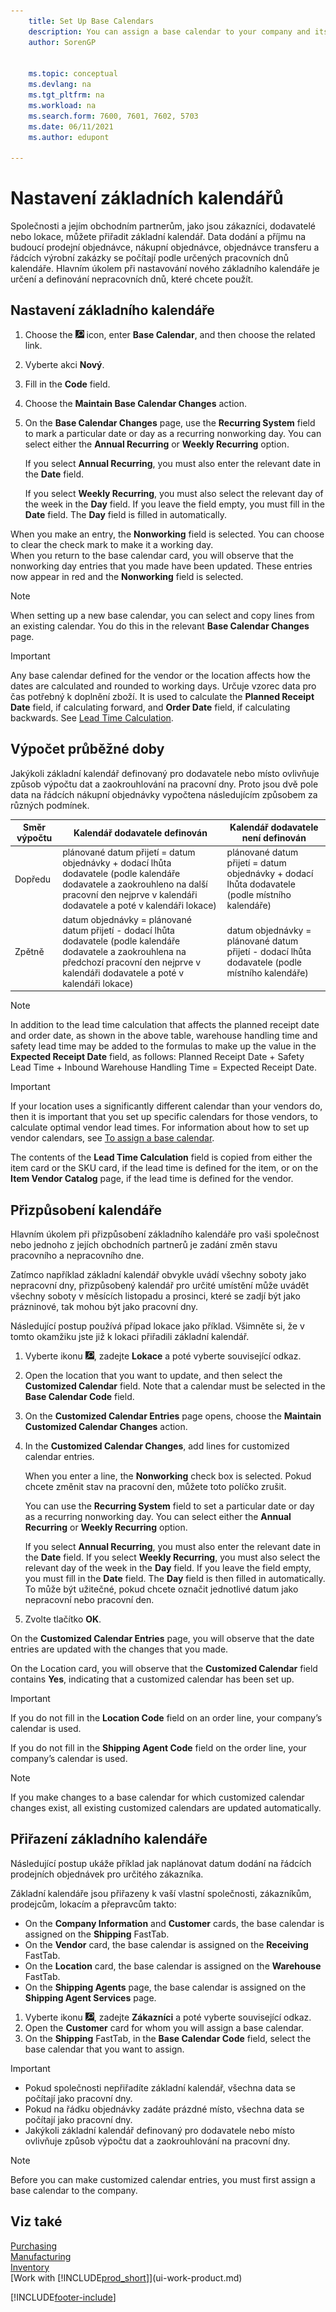 ```yaml
---
    title: Set Up Base Calendars
    description: You can assign a base calendar to your company and its business partners, to calculate delivery and receipt dates according to the specified working days.
    author: SorenGP

    
    ms.topic: conceptual
    ms.devlang: na
    ms.tgt_pltfrm: na
    ms.workload: na
    ms.search.form: 7600, 7601, 7602, 5703
    ms.date: 06/11/2021
    ms.author: edupont

---
```

# Nastavení základních kalendářů

Společnosti a jejím obchodním partnerům, jako jsou zákazníci, dodavatelé nebo lokace, můžete přiřadit základní kalendář. Data dodání a příjmu na budoucí prodejní objednávce, nákupní objednávce, objednávce transferu a řádcích výrobní zakázky se počítají podle určených pracovních dnů kalendáře. Hlavním úkolem při nastavování nového základního kalendáře je určení a definování nepracovních dnů, které chcete použít.

## Nastavení základního kalendáře

1. Choose the ![Lightbulb that opens the Tell Me feature.](media/ui-search/search_small.png "Tell me what you want to do") icon, enter **Base Calendar**, and then choose the related link.
2. Vyberte akci **Nový**.
3. Fill in the **Code** field.
4. Choose the **Maintain Base Calendar Changes** action.
5. On the **Base Calendar Changes** page, use the **Recurring System** field to mark a particular date or day as a recurring nonworking day. You can select either the **Annual Recurring** or **Weekly Recurring** option.

   If you select **Annual Recurring**, you must also enter the relevant date in the **Date** field.

   If you select **Weekly Recurring**, you must also select the relevant day of the week in the **Day** field. If you leave the field empty, you must fill in the **Date** field. The **Day** field is filled in automatically.

When you make an entry, the **Nonworking** field is selected. You can choose to clear the check mark to make it a working day.  
When you return to the base calendar card, you will observe that the nonworking day entries that you made have been updated. These entries now appear in red and the **Nonworking** field is selected.

> [!NOTE]  
> When setting up a new base calendar, you can select and copy lines from an existing calendar. You do this in the relevant **Base Calendar Changes** page.

> [!IMPORTANT]  
> Any base calendar defined for the vendor or the location affects how the dates are calculated and rounded to working days.
> Určuje vzorec data pro čas potřebný k doplnění zboží. It is used to calculate the **Planned Receipt Date** field, if calculating forward, and **Order Date** field, if calculating backwards. See [Lead Time Calculation](across-how-to-assign-base-calendars.md#lead-time-calculation).

## Výpočet průběžné doby

Jakýkoli základní kalendář definovaný pro dodavatele nebo místo ovlivňuje způsob výpočtu dat a zaokrouhlování na pracovní dny. Proto jsou dvě pole data na řádcích nákupní objednávky vypočtena následujícím způsobem za různých podmínek.

| Směr výpočtu | Kalendář dodavatele definován | Kalendář dodavatele není definován |
|---------------------|-----------------------|---------------------------|
| Dopředu | plánované datum přijetí = datum objednávky + dodací lhůta dodavatele (podle kalendáře dodavatele a zaokrouhleno na další pracovní den nejprve v kalendáři dodavatele a poté v kalendáři lokace) | plánované datum přijetí = datum objednávky + dodací lhůta dodavatele (podle místního kalendáře) |
| Zpětně | datum objednávky = plánované datum přijetí - dodací lhůta dodavatele (podle kalendáře dodavatele a zaokrouhlena na předchozí pracovní den nejprve v kalendáři dodavatele a poté v kalendáři lokace) | datum objednávky = plánované datum přijetí - dodací lhůta dodavatele (podle místního kalendáře) |

> [!NOTE]
> In addition to the lead time calculation that affects the planned receipt date and order date, as shown in the above table, warehouse handling time and safety lead time may be added to the formulas to make up the value in the **Expected Receipt Date** field, as follows: Planned Receipt Date + Safety Lead Time + Inbound Warehouse Handling Time = Expected Receipt Date.

> [!Important]
> If your location uses a significantly different calendar than your vendors do, then it is important that you set up specific calendars for those vendors, to calculate optimal vendor lead times. For information about how to set up vendor calendars, see [To assign a base calendar](across-how-to-assign-base-calendars.md#to-assign-a-base-calendar).

The contents of the **Lead Time Calculation** field is copied from either the item card or the SKU card, if the lead time is defined for the item, or on the **Item Vendor Catalog** page, if the lead time is defined for the vendor.

## Přizpůsobení kalendáře
Hlavním úkolem při přizpůsobení základního kalendáře pro vaši společnost nebo jednoho z jejích obchodních partnerů je zadání změn stavu pracovního a nepracovního dne.

Zatímco například základní kalendář obvykle uvádí všechny soboty jako nepracovní dny, přizpůsobený kalendář pro určité umístění může uvádět všechny soboty v měsících listopadu a prosinci, které se zadjí být jako prázninové, tak mohou být jako pracovní dny.

Následující postup používá případ lokace jako příklad. Všimněte si, že v tomto okamžiku jste již k lokaci přiřadili základní kalendář.

1. Vyberte ikonu ![Žárovky, která otevře funkci Řekněte mi](media/ui-search/search_small.png "Řekněte mi, co chcete dělat"), zadejte **Lokace** a poté vyberte související odkaz.
2. Open the location that you want to update, and then select the **Customized Calendar** field. Note that a calendar must be selected in the **Base Calendar Code** field.
3. On the **Customized Calendar Entries** page opens, choose the **Maintain Customized Calendar Changes** action.
4. In the **Customized Calendar Changes**, add lines for customized calendar entries.

   When you enter a line, the **Nonworking** check box is selected. Pokud chcete změnit stav na pracovní den, můžete toto políčko zrušit.

   You can use the **Recurring System** field to set a particular date or day as a recurring nonworking day. You can select either the **Annual Recurring** or **Weekly Recurring** option.

   If you select **Annual Recurring**, you must also enter the relevant date in the **Date** field. If you select **Weekly Recurring**, you must also select the relevant day of the week in the **Day** field. If you leave the field empty, you must fill in the **Date** field. The **Day** field is then filled in automatically. To může být užitečné, pokud chcete označit jednotlivé datum jako nepracovní nebo pracovní den.

5. Zvolte tlačítko **OK**.

On the **Customized Calendar Entries** page, you will observe that the date entries are updated with the changes that you made.

On the Location card, you will observe that the **Customized Calendar** field contains **Yes**, indicating that a customized calendar has been set up.

> [!Important]
> If you do not fill in the **Location Code** field on an order line, your company’s calendar is used.


If you do not fill in the **Shipping Agent Code** field on the order line, your company’s calendar is used.

> [!NOTE]  
> If you make changes to a base calendar for which customized calendar changes exist, all existing customized calendars are updated automatically.

## Přiřazení základního kalendáře
Následující postup ukáže příklad jak naplánovat datum dodání na řádcích prodejních objednávek pro určitého zákazníka.

Základní kalendáře jsou přiřazeny k vaší vlastní společnosti, zákazníkům, prodejcům, lokacím a přepravcům takto:

- On the **Company Information** and **Customer** cards, the base calendar is assigned on the **Shipping** FastTab.
- On the **Vendor** card, the base calendar is assigned on the **Receiving** FastTab.
- On the **Location** card, the base calendar is assigned on the **Warehouse** FastTab.
- On the **Shipping Agents** page, the base calendar is assigned on the **Shipping Agent Services** page.

1. Vyberte ikonu ![Žárovky, která otevře funkci Řekněte mi.](media/ui-search/search_small.png "Řekněte mi, co chcete dělat"), zadejte **Zákazníci** a poté vyberte související odkaz.
2. Open the **Customer** card for whom you will assign a base calendar.
3. On the **Shipping** FastTab, in the **Base Calendar Code** field, select the base calendar that you want to assign.

> [!IMPORTANT]
> - Pokud společnosti nepřiřadíte základní kalendář, všechna data se počítají jako pracovní dny.
> - Pokud na řádku objednávky zadáte prázdné místo, všechna data se počítají jako pracovní dny.
> - Jakýkoli základní kalendář definovaný pro dodavatele nebo místo ovlivňuje způsob výpočtu dat a zaokrouhlování na pracovní dny.

> [!NOTE]  
> Before you can make customized calendar entries, you must first assign a base calendar to the company.

## Viz také
[Purchasing](purchasing-manage-purchasing.md)  
[Manufacturing](production-manage-manufacturing.md)    
[Inventory](inventory-manage-inventory.md)  
[Work with [!INCLUDE[prod_short](includes/prod_short.md)]](ui-work-product.md)


[!INCLUDE[footer-include](includes/footer-banner.md)]